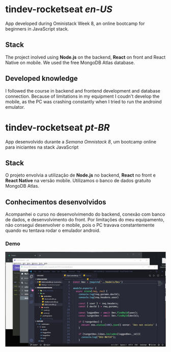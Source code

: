 # tindev-rocketseat *en-US*
App developed during Oministack Week 8, an online bootcamp for beginners in JavaScript stack.

## Stack
  The project inolved using **Node.js** on the backend, **React** on front and React Native on mobile. We used the free MongoDB Atlas database.

## Developed knowledge
  I followed the course in backend and frontend development and database connection. Because of limitations in my equipment I coudn't develop the mobile, as the PC was crashing constantly when I tried to run the androind emulator.


# tindev-rocketseat *pt-BR*
  App desenvolvido durante a _Semana Omnistack 8_, um bootcamp online para iniciantes na stack JavaScript

## Stack
  O projeto envolvia a utilização de **Node.js** no backend, **React** no front e **React Native** na versão mobile. Utilizamos o banco de dados gratuito MongoDB Atlas.

## Conhecimentos desenvolvidos
  Acompanhei o curso no desenvolvimendo do backend, conexão com banco de dados, e desenvolvimento do front. Por limitações do meu equipamento, não consegui desenvolver o mobile, pois o PC travava constantemente quando eu tentava rodar o emulador android.

### Demo
![tindev demo](/tindev_demo.gif)
